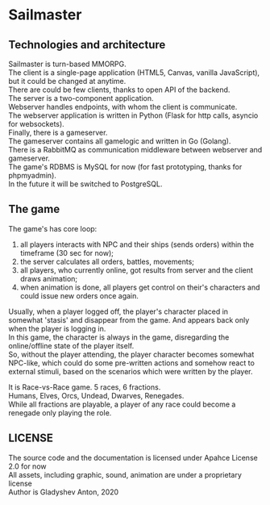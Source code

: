 # Sailmaster  
## Technologies and architecture
Sailmaster is turn-based MMORPG.  
The client is a single-page application (HTML5, Canvas, vanilla JavaScript), but it could be changed at anytime.  
There are could be few clients, thanks to open API of the backend.  
The server is a two-component application.  
Webserver handles endpoints, with whom the client is communicate.  
The webserver application is written in Python (Flask for http calls, asyncio for websockets).  
Finally, there is a gameserver.  
The gameserver contains all gamelogic and written in Go (Golang).  
There is a RabbitMQ as communication middleware between webserver and gameserver.  
The game's RDBMS is MySQL for now (for fast prototyping, thanks for phpmyadmin).  
In the future it will be switched to PostgreSQL.  
  
## The game
The game's has core loop:  
1) all players interacts with NPC and their ships (sends orders) within the timeframe (30 sec for now);  
2) the server calculates all orders, battles, movements;  
3) all players, who currently online, got results from server and the client draws animation;  
4) when animation is done, all players get control on their's characters and could issue new orders once again.  
  
Usually, when a player logged off, the player's character placed in somewhat 'stasis' and disappear from the game. And appears back only when the player is logging in.  
In this game, the character is always in the game, disregarding the online/offline state of the player itself.  
So, without the player attending, the player character becomes somewhat NPC-like, which could do some pre-written actions and somehow react to external stimuli, based on the scenarios which were written by the player.  
  
It is Race-vs-Race game. 5 races, 6 fractions.  
Humans, Elves, Orcs, Undead, Dwarves, Renegades.  
While all fractions are playable, a player of any race could become a renegade only playing the role.  
  
## LICENSE
The source code and the documentation is licensed under Apahce License 2.0 for now  
All assets, including graphic, sound, animation are under a proprietary license  
Author is Gladyshev Anton, 2020  
